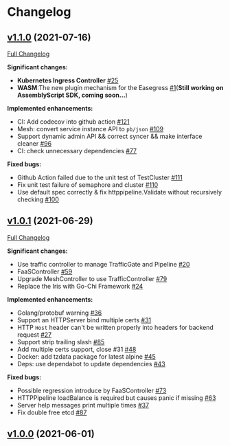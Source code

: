 # Changelog

## [v1.1.0](https://github.com/megaease/easegress/tree/v1.1.0) (2021-07-16)

[Full Changelog](https://github.com/megaease/easegress/compare/v1.0.1...v1.1.0)

**Significant changes:**

- **Kubernetes Ingress Controller** [\#25](https://github.com/megaease/easegress/issues/25)
- **WASM**:The new plugin mechanism for the Easegress [\#1](https://github.com/megaease/easegress/issues/1)(**Still working on AssemblyScript SDK, coming soon...**)

**Implemented enhancements:**

- CI: Add codecov into github action [\#121](https://github.com/megaease/easegress/pull/121)
- Mesh: convert service instance API to `pb/json` [\#109](https://github.com/megaease/easegress/pull/109)
- Support dynamic admin API && correct syncer && make interface cleaner [\#96](https://github.com/megaease/easegress/pull/96)
- CI: check unnecessary dependencies [\#77](https://github.com/megaease/easegress/pull/77)

**Fixed bugs:**

- Github Action failed due to the unit test of TestCluster  [\#111](https://github.com/megaease/easegress/issues/111)
- Fix unit test failure of semaphore and cluster [\#110](https://github.com/megaease/easegress/pull/110)
- Use default spec correctly & fix httppipeline.Validate without recursively checking [\#100](https://github.com/megaease/easegress/pull/100)



## [v1.0.1](https://github.com/megaease/easegress/tree/v1.0.1) (2021-06-29)

[Full Changelog](https://github.com/megaease/easegress/compare/v1.0.0...v1.0.1)

**Significant changes:**

- Use traffic controller to manage TrafficGate and Pipeline [\#20](https://github.com/megaease/easegress/issues/20)
- FaaSController [\#59](https://github.com/megaease/easegress/pull/59) 
- Upgrade MeshController to use TrafficController [\#79](https://github.com/megaease/easegress/pull/79) 
- Replace the Iris with Go-Chi Framework [\#24](https://github.com/megaease/easegress/issues/24)

**Implemented enhancements:**

- Golang/protobuf warning [\#36](https://github.com/megaease/easegress/issues/36)
- Support an HTTPServer bind multiple certs [\#31](https://github.com/megaease/easegress/issues/31)
- HTTP `Host` header can't be written properly into headers for backend request [\#27](https://github.com/megaease/easegress/issues/27)
- Support strip trailing slash [\#85](https://github.com/megaease/easegress/pull/85) 
- Add multiple certs support, close \#31 [\#48](https://github.com/megaease/easegress/pull/48) 
- Docker: add tzdata package for latest alpine [\#45](https://github.com/megaease/easegress/pull/45) 
- Deps: use dependabot to update dependencies [\#43](https://github.com/megaease/easegress/pull/43) 

**Fixed bugs:**

- Possible regression introduce by FaaSController  [\#73](https://github.com/megaease/easegress/issues/73)
- HTTPPipeline loadBalance is required but causes panic if missing [\#63](https://github.com/megaease/easegress/issues/63)
- Server help messages print multiple times [\#37](https://github.com/megaease/easegress/issues/37)
- Fix double free etcd [\#87](https://github.com/megaease/easegress/pull/87)


## [v1.0.0](https://github.com/megaease/easegress/tree/v1.0.0) (2021-06-01)
